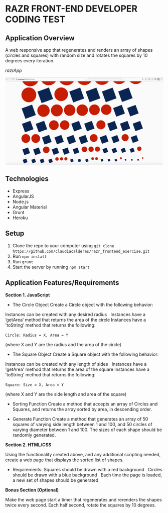 # RAZR FRONT-END DEVELOPER CODING TEST

## Application Overview
A web responsive app that regenerates and renders an array of shapes (circles and squares)
with random size and rotates the squares by 10 degrees every iteration.

_razrApp_

![razrApp](razrApp.gif)

## Technologies
- Express
- AngularJS
- Node.js
- Angular Material
- Grunt
- Heroku

## Setup
1. Clone the repo to your computer using `git clone https://github.com/claudiacalderas/razr_frontend_exercise.git`
2. Run `npm install`
3. Run `grunt`
4. Start the server by running `npm start`

## Application Features/Requirements

**Section 1. JavaScript**

- The Circle Object
Create a Circle object with the following behavior:

Instances can be created with any desired radius  
Instances have a ‘getArea’ method that returns the area of the circle
Instances have a 'toString' method that returns the following:

`Circle: Radius = X, Area = Y`

(where X and Y are the radius and the area of the circle)

- The Square Object
Create a Square object with the following behavior:

Instances can be created with any length of sides  
Instances have a 'getArea' method that returns the area of the square
Instances have a 'toString' method that returns the following:

`Square: Size = X, Area = Y`

(where X and Y are the side length and area of the square)

- Sorting Function
Create a method that accepts an array of Circles and Squares, and returns the array sorted by area, in descending order.

- Generate Function
Create a method that generates an array of 50 squares of varying side length between 1 and 100, and 50 circles of varying diameter between 1 and 100. The sizes of each shape should be randomly generated.

**Section 2. HTML/CSS**

Using the functionality created above, and any additional scripting needed, create a web page that displays the sorted list of shapes.

- Requirements:
Squares should be drawn with a red background  
Circles should be drawn with a blue background  
Each time the page is loaded, a new set of shapes should be generated

**Bonus Section (Optional)**

Make the web page start a timer that regenerates and rerenders the shapes twice every second. Each half second, rotate the squares by 10 degrees. 
